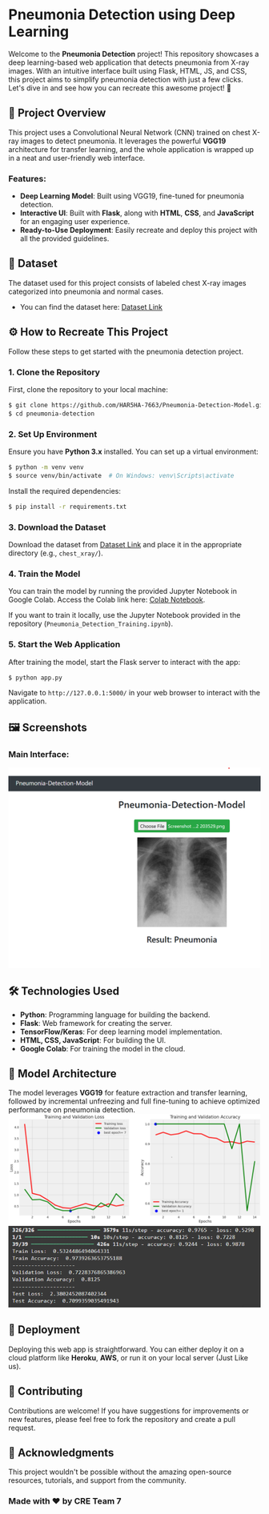 # Pneumonia Detection using Deep Learning

Welcome to the **Pneumonia Detection** project! This repository showcases a deep learning-based web application that detects pneumonia from X-ray images. With an intuitive interface built using Flask, HTML, JS, and CSS, this project aims to simplify pneumonia detection with just a few clicks. Let's dive in and see how you can recreate this awesome project! 🚀

## 🎯 Project Overview

This project uses a Convolutional Neural Network (CNN) trained on chest X-ray images to detect pneumonia. It leverages the powerful **VGG19** architecture for transfer learning, and the whole application is wrapped up in a neat and user-friendly web interface.

### Features:
- **Deep Learning Model**: Built using VGG19, fine-tuned for pneumonia detection.
- **Interactive UI**: Built with **Flask**, along with **HTML**, **CSS**, and **JavaScript** for an engaging user experience.
- **Ready-to-Use Deployment**: Easily recreate and deploy this project with all the provided guidelines.

## 📸 Dataset
The dataset used for this project consists of labeled chest X-ray images categorized into pneumonia and normal cases.

- You can find the dataset here: [Dataset Link](https://www.kaggle.com/datasets/paultimothymooney/chest-xray-pneumonia)

## ⚙️ How to Recreate This Project
Follow these steps to get started with the pneumonia detection project.

### 1. Clone the Repository
First, clone the repository to your local machine:

```bash
$ git clone https://github.com/HAR5HA-7663/Pneumonia-Detection-Model.git
$ cd pneumonia-detection
```

### 2. Set Up Environment
Ensure you have **Python 3.x** installed. You can set up a virtual environment:

```bash
$ python -m venv venv
$ source venv/bin/activate  # On Windows: venv\Scripts\activate
```

Install the required dependencies:

```bash
$ pip install -r requirements.txt
```

### 3. Download the Dataset
Download the dataset from [Dataset Link](https://www.kaggle.com/datasets/paultimothymooney/chest-xray-pneumonia) and place it in the appropriate directory (e.g., `chest_xray/`).

### 4. Train the Model
You can train the model by running the provided Jupyter Notebook in Google Colab. Access the Colab link here: [Colab Notebook](https://colab.research.google.com/drive/1dG1QVjrV6VBmMFMqQMU8d1ykK6vzO8j8?usp=sharing).

If you want to train it locally, use the Jupyter Notebook provided in the repository (`Pneumonia_Detection_Training.ipynb`).

### 5. Start the Web Application
After training the model, start the Flask server to interact with the app:

```bash
$ python app.py
```

Navigate to `http://127.0.0.1:5000/` in your web browser to interact with the application.

## 🖼️ Screenshots

### Main Interface:
![Main Interface](https://github.com/HAR5HA-7663/Pneumonia-Detection-Model/blob/main/Screenshots/Screenshot%202024-12-02%20230328.png)


## 🛠️ Technologies Used
- **Python**: Programming language for building the backend.
- **Flask**: Web framework for creating the server.
- **TensorFlow/Keras**: For deep learning model implementation.
- **HTML, CSS, JavaScript**: For building the UI.
- **Google Colab**: For training the model in the cloud.

## 🤖 Model Architecture
The model leverages **VGG19** for feature extraction and transfer learning, followed by incremental unfreezing and full fine-tuning to achieve optimized performance on pneumonia detection.
![ ](https://github.com/HAR5HA-7663/Pneumonia-Detection-Model/blob/main/Screenshots/image.png)
![ ](https://github.com/HAR5HA-7663/Pneumonia-Detection-Model/blob/main/Screenshots/image-1.png)

## 🚀 Deployment
Deploying this web app is straightforward. You can either deploy it on a cloud platform like **Heroku**, **AWS**, or run it on your local server (Just Like us).

## 🙌 Contributing
Contributions are welcome! If you have suggestions for improvements or new features, please feel free to fork the repository and create a pull request.

<!-- ## 📧 Contact
Feel free to reach out if you have any questions or ideas:
- **Email**: [harsha7663@gmail.com] _(Replace this placeholder)_
- **GitHub**: [Harsha Vardhan Yellela](https://github.com/HAR5HA-7663) -->

## 🌟 Acknowledgments
This project wouldn't be possible without the amazing open-source resources, tutorials, and support from the community.

### Made with ❤️ by CRE Team 7 
